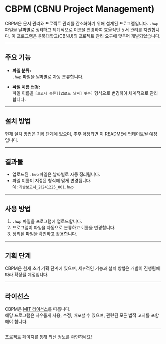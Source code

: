 # CBPM (CBNU Project Management)

CBPM은 문서 관리와 프로젝트 관리를 간소화하기 위해 설계된 프로그램입니다. `.hwp` 파일을 날짜별로 정리하고 체계적으로 이름을 변경하여 효율적인 문서 관리를 지원합니다. 이 프로그램은 충북대학교(CBNU)의 프로젝트 관리 요구에 맞추어 개발되었습니다.

---

## 주요 기능

- **파일 분류:**  
  `.hwp` 파일을 날짜별로 자동 분류합니다.

- **파일 이름 변경:**  
  파일 이름을 `[보고서 종류][업로드 날짜][횟수]` 형식으로 변경하여 체계적으로 관리합니다.

---

## 설치 방법

현재 설치 방법은 기획 단계에 있으며, 추후 확정되면 이 README에 업데이트될 예정입니다.

---

## 결과물

- 업로드된 `.hwp` 파일은 날짜별로 자동 정리됩니다.
- 파일 이름이 지정된 형식에 맞게 변경됩니다.  
  예: `기술보고서_20241225_001.hwp`

---

## 사용 방법

1. `.hwp` 파일을 프로그램에 업로드합니다.
2. 프로그램이 파일을 자동으로 분류하고 이름을 변경합니다.
3. 정리된 파일을 확인하고 활용합니다.

---

## 기획 단계

CBPM은 현재 초기 기획 단계에 있으며, 세부적인 기능과 설치 방법은 개발이 진행됨에 따라 확정될 예정입니다.

---

## 라이선스

CBPM은 [MIT 라이선스](https://opensource.org/licenses/MIT)를 따릅니다.  
해당 프로그램은 자유롭게 사용, 수정, 배포할 수 있으며, 관련된 모든 법적 고지를 포함해야 합니다.

---

프로젝트 페이지를 통해 최신 정보를 확인하세요!
